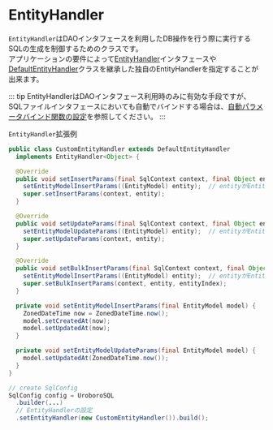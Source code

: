 # EntityHandler

`EntityHandler`はDAOインタフェースを利用したDB操作を行う際に実行するSQLの生成を制御するためのクラスです。  
アプリケーションの要件によって[EntityHandler](https://github.com/future-architect/uroborosql/blob/master/src/main/java/jp/co/future/uroborosql/mapping/EntityHandler.java)インタフェースや[DefaultEntityHandler](https://github.com/future-architect/uroborosql/blob/master/src/main/java/jp/co/future/uroborosql/mapping/DefaultEntityHandler.java)クラスを継承した独自のEntityHandlerを指定することが出来ます。

::: tip
EntityHandlerはDAOインタフェース利用時のみに有効な手段ですが、SQLファイルインタフェースにおいても自動でバインドする場合は、[自動パラメータバインド関数の設定](./sql-context-factory.md#自動パラメータバインド関数の設定)を参照してください。
:::

`EntityHandler`拡張例

```java
public class CustomEntityHandler extends DefaultEntityHandler
  implements EntityHandler<Object> {

  @Override
  public void setInsertParams(final SqlContext context, final Object entity) {
    setEntityModelInsertParams((EntityModel) entity);  // entityがEntityModel型を継承している場合
    super.setInsertParams(context, entity);
  }

  @Override
  public void setUpdateParams(final SqlContext context, final Object entity) {
    setEntityModelUpdateParams((EntityModel) entity);  // entityがEntityModel型を継承している場合
    super.setUpdateParams(context, entity);
  }

  @Override
  public void setBulkInsertParams(final SqlContext context, final Object entity, final int entityIndex) {
    setEntityModelInsertParams((EntityModel) entity);  // entityがEntityModel型を継承している場合
    super.setBulkInsertParams(context, entity, entityIndex);
  }

  private void setEntityModelInsertParams(final EntityModel model) {
    ZonedDateTime now = ZonedDateTime.now();
    model.setCreatedAt(now);
    model.setUpdatedAt(now);
  }

  private void setEntityModelUpdateParams(final EntityModel model) {
    model.setUpdatedAt(ZonedDateTime.now());
  }
}
```

```java
// create SqlConfig
SqlConfig config = UroboroSQL
  .builder(...)
  // EntityHandlerの設定
  .setEntityHandler(new CustomEntityHandler()).build();
```
